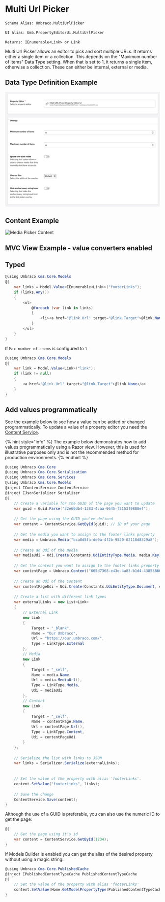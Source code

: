 # Multi Url Picker

`Schema Alias: Umbraco.MultiUrlPicker`

`UI Alias: Umb.PropertyEditorUi.MultiUrlPicker`

`Returns: IEnumerable<Link> or Link`

Multi Url Picker allows an editor to pick and sort multiple URLs.
It returns either a single item or a collection. This depends on the "Maximum number of items" Data Type setting.
When that is set to 1, it returns a single item, otherwise a collection.
These can either be internal, external or media.

## Data Type Definition Example

![Related Links Data Type Definition](images/Multi-Url-Picker-DataType.png)

## Content Example

![Media Picker Content](../../../../../../10/umbraco-cms/fundamentals/backoffice/property-editors/built-in-property-editors/images/Multy-Url-Picker-Content-v8.png)

## MVC View Example - value converters enabled

## Typed

```csharp
@using Umbraco.Cms.Core.Models
@{
    var links = Model.Value<IEnumerable<Link>>("footerLinks");
    if (links.Any())
    {
        <ul>
            @foreach (var link in links)
            {
                <li><a href="@link.Url" target="@link.Target">@link.Name</a></li>
            }
        </ul>
    }
}
```

If `Max number of items` is configured to `1`

```csharp
@using Umbraco.Cms.Core.Models
@{
    var link = Model.Value<Link>("link");
    if (link != null)
    {
        <a href="@link.Url" target="@link.Target">@link.Name</a>
    }
}
```

## Add values programmatically

See the example below to see how a value can be added or changed programmatically. To update a value of a property editor you need the [Content Service](https://apidocs.umbraco.com/v15/csharp/api/Umbraco.Cms.Core.Services.ContentService.html).

{% hint style="info" %}
The example below demonstrates how to add values programmatically using a Razor view. However, this is used for illustrative purposes only and is not the recommended method for production environments.
{% endhint %}

```csharp
@using Umbraco.Cms.Core
@using Umbraco.Cms.Core.Serialization
@using Umbraco.Cms.Core.Services
@using Umbraco.Cms.Core.Models
@inject IContentService ContentService
@inject IJsonSerializer Serializer
@{
    // Create a variable for the GUID of the page you want to update
    var guid = Guid.Parse("32e60db4-1283-4caa-9645-f2153f9888ef");

    // Get the page using the GUID you've defined
    var content = ContentService.GetById(guid); // ID of your page

    // Get the media you want to assign to the footer links property 
    var media = Umbraco.Media("bca8d5fa-de0a-4f2b-9520-02118d8329a8");

    // Create an Udi of the media
    var mediaUdi = Udi.Create(Constants.UdiEntityType.Media, media.Key);

    // Get the content you want to assign to the footer links property 
    var contentPage = Umbraco.Content("665d7368-e43e-4a83-b1d4-43853860dc45");

    // Create an Udi of the Content
    var contentPageUdi = Udi.Create(Constants.UdiEntityType.Document, contentPage.Key);

    // Create a list with different link types
    var externalLinks = new List<Link>
    {
        // External Link
        new Link
        {
            Target = "_blank",
            Name = "Our Umbraco",
            Url = "https://our.umbraco.com/",
            Type = LinkType.External
        },
        // Media 
        new Link
        {
            Target = "_self",
            Name = media.Name,
            Url = media.MediaUrl(),
            Type = LinkType.Media,
            Udi = mediaUdi
        }, 
        // Content 
        new Link
        {
            Target = "_self",
            Name = contentPage.Name,
            Url = contentPage.Url(),
            Type = LinkType.Content,
            Udi = contentPageUdi
        }
    };

    // Serialize the list with links to JSON
    var links = Serializer.Serialize(externalLinks);


    // Set the value of the property with alias 'footerLinks'. 
    content.SetValue("footerLinks", links);

    // Save the change
    ContentService.Save(content);
}
```

Although the use of a GUID is preferable, you can also use the numeric ID to get the page:

```csharp
@{
    // Get the page using it's id
    var content = ContentService.GetById(1234); 
}
```

If Models Builder is enabled you can get the alias of the desired property without using a magic string:

```csharp
@using Umbraco.Cms.Core.PublishedCache
@inject IPublishedContentTypeCache PublishedContentTypeCache
@{
    // Set the value of the property with alias 'footerLinks'
    content.SetValue(Home.GetModelPropertyType(PublishedContentTypeCache, x => x.FooterLinks).Alias, links);
}
```
